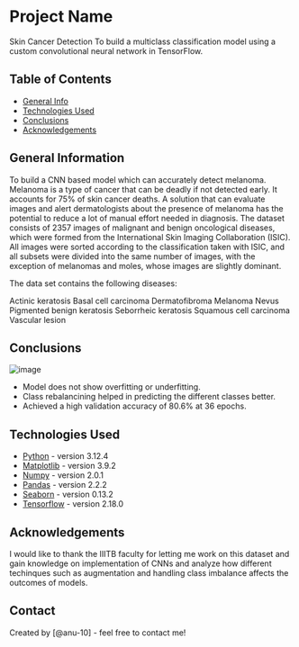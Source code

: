 # Project Name
Skin Cancer Detection
To build a multiclass classification model using a custom convolutional neural network in TensorFlow. 


## Table of Contents
* [General Info](#general-information)
* [Technologies Used](#technologies-used)
* [Conclusions](#conclusions)
* [Acknowledgements](#acknowledgements)

<!-- You can include any other section that is pertinent to your problem -->

## General Information
To build a CNN based model which can accurately detect melanoma. Melanoma is a type of cancer that can be deadly if not detected early. It accounts for 75% of skin cancer deaths. A solution that can evaluate images and alert dermatologists about the presence of melanoma has the potential to reduce a lot of manual effort needed in diagnosis.
The dataset consists of 2357 images of malignant and benign oncological diseases, which were formed from the International Skin Imaging Collaboration (ISIC). All images were sorted according to the classification taken with ISIC, and all subsets were divided into the same number of images, with the exception of melanomas and moles, whose images are slightly dominant.


The data set contains the following diseases:

Actinic keratosis
Basal cell carcinoma
Dermatofibroma
Melanoma
Nevus
Pigmented benign keratosis
Seborrheic keratosis
Squamous cell carcinoma
Vascular lesion

<!-- You don't have to answer all the questions - just the ones relevant to your project. -->

## Conclusions
![image](https://github.com/user-attachments/assets/c74d34e7-41c8-4861-8e6c-1d0c1919b38a)
<ul>
  <li>
    Model does not show overfitting or underfitting.
  </li>
  <li>
    Class rebalancining helped in predicting the different classes better.
  </li>
  <li>
    Achieved a high validation accuracy of 80.6% at 36 epochs.
  </li>
</ul>

<!-- You don't have to answer all the questions - just the ones relevant to your project. -->


## Technologies Used
- [Python](https://www.python.org/) - version 3.12.4
- [Matplotlib](https://matplotlib.org/) - version 3.9.2
- [Numpy](https://numpy.org/) - version 2.0.1
- [Pandas](https://pandas.pydata.org/) - version 2.2.2
- [Seaborn](https://seaborn.pydata.org/) - version 0.13.2
- [Tensorflow](https://www.tensorflow.org/) - version 2.18.0

<!-- As the libraries versions keep on changing, it is recommended to mention the version of library used in this project -->

## Acknowledgements
I would like to thank the IIITB faculty for letting me work on this dataset and gain knowledge on implementation of CNNs and analyze how different techinques such as augmentation and handling class imbalance affects the outcomes of models.



## Contact
Created by [@anu-10] - feel free to contact me!


<!-- Optional -->
<!-- ## License -->
<!-- This project is open source and available under the [... License](). -->

<!-- You don't have to include all sections - just the one's relevant to your project -->
